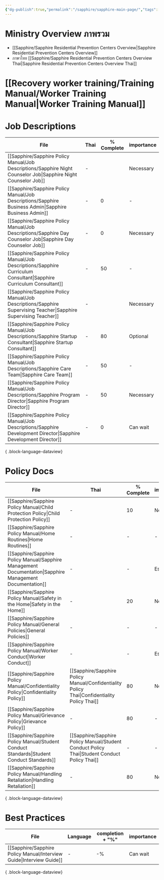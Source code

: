 ```yaml
---
{"dg-publish":true,"permalink":"/sapphire/sapphire-main-page/","tags":["gardenEntry"]}
---
```


# Ministry Overview ภาพรวม

- [[Sapphire/Sapphire Residential Prevention Centers Overview\|Sapphire Residential Prevention Centers Overview]]
- ภาษาไทย [[Sapphire/Sapphire Residential Prevention Centers Overview Thai\|Sapphire Residential Prevention Centers Overview Thai]]

# [[Recovery worker training/Training Manual/Worker Training Manual\|Worker Training Manual]]


# Job Descriptions
| File                                                                                                                   | Thai | % Complete | importance |
| ---------------------------------------------------------------------------------------------------------------------- | ---- | ---------- | ---------- |
| [[Sapphire/Sapphire Policy Manual/Job Descriptions/Sapphire Night Counselor Job\|Sapphire Night Counselor Job]]     | \-   | <ul></ul>  | Necessary  |
| [[Sapphire/Sapphire Policy Manual/Job Descriptions/Sapphire Business Admin\|Sapphire Business Admin]]               | \-   | 0          | \-         |
| [[Sapphire/Sapphire Policy Manual/Job Descriptions/Sapphire Day Counselor Job\|Sapphire Day Counselor Job]]         | \-   | 0          | Necessary  |
| [[Sapphire/Sapphire Policy Manual/Job Descriptions/Sapphire Curriculum Consultant\|Sapphire Curriculum Consultant]] | \-   | 50         | \-         |
| [[Sapphire/Sapphire Policy Manual/Job Descriptions/Sapphire Supervising Teacher\|Sapphire Supervising Teacher]]     | \-   | <ul></ul>  | Necessary  |
| [[Sapphire/Sapphire Policy Manual/Job Descriptions/Sapphire Startup Consultant\|Sapphire Startup Consultant]]       | \-   | 80         | Optional   |
| [[Sapphire/Sapphire Policy Manual/Job Descriptions/Sapphire Care Team\|Sapphire Care Team]]                         | \-   | 50         | \-         |
| [[Sapphire/Sapphire Policy Manual/Job Descriptions/Sapphire Program Director\|Sapphire Program Director]]           | \-   | 50         | Necessary  |
| [[Sapphire/Sapphire Policy Manual/Job Descriptions/Sapphire Development Director\|Sapphire Development Director]]   | \-   | 0          | Can wait   |

{ .block-language-dataview}

# Policy Docs
| File                                                                                                        | Thai                                                                                            | % Complete | importance |
| ----------------------------------------------------------------------------------------------------------- | ----------------------------------------------------------------------------------------------- | ---------- | ---------- |
| [[Sapphire/Sapphire Policy Manual/Child Protection Policy\|Child Protection Policy]]                     | \-                                                                                              | 10         | Necessary  |
| [[Sapphire/Sapphire Policy Manual/Home Routines\|Home Routines]]                                         | \-                                                                                              | \-         | \-         |
| [[Sapphire/Sapphire Policy Manual/Sapphire Management Documentation\|Sapphire Management Documentation]] | \-                                                                                              | \-         | Essential  |
| [[Sapphire/Sapphire Policy Manual/Safety in the Home\|Safety in the Home]]                               | \-                                                                                              | 20         | Necessary  |
| [[Sapphire/Sapphire Policy Manual/General Policies\|General Policies]]                                   | \-                                                                                              | \-         | \-         |
| [[Sapphire/Sapphire Policy Manual/Worker Conduct\|Worker Conduct]]                                       | \-                                                                                              | \-         | Essential  |
| [[Sapphire/Sapphire Policy Manual/Confidentiality Policy\|Confidentiality Policy]]                       | [[Sapphire/Sapphire Policy Manual/Confidentiality Policy Thai\|Confidentiality Policy Thai]] | 80         | Necessary  |
| [[Sapphire/Sapphire Policy Manual/Grievance Policy\|Grievance Policy]]                                   | \-                                                                                              | 80         | \-         |
| [[Sapphire/Sapphire Policy Manual/Student Conduct Standards\|Student Conduct Standards]]                 | [[Sapphire/Sapphire Policy Manual/Student Conduct Policy Thai\|Student Conduct Policy Thai]] | \-         | \-         |
| [[Sapphire/Sapphire Policy Manual/Handling Retaliation\|Handling Retaliation]]                           | \-                                                                                              | 80         | Necessary  |

{ .block-language-dataview}


# Best Practices

| File                                                                    | Language | completion + "%" | importance |
| ----------------------------------------------------------------------- | -------- | ---------------- | ---------- |
| [[Sapphire/Sapphire Policy Manual/Interview Guide\|Interview Guide]] | \-       | \-%              | Can wait   |

{ .block-language-dataview}



